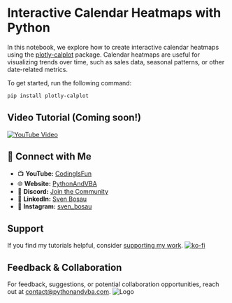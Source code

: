 # Interactive Calendar Heatmaps with Python

In this notebook, we explore how to create interactive calendar heatmaps using the [plotly-calplot](https://github.com/brunorosilva/plotly-calplot) package. Calendar heatmaps are useful for visualizing trends over time, such as sales data, seasonal patterns, or other date-related metrics.

To get started, run the following command:

```bash
pip install plotly-calplot
```


## Video Tutorial (Coming soon!)
[![YouTube Video](https://img.youtube.com/vi/XXX/0.jpg)](https://youtu.be/XXX)


## 🤝 Connect with Me
- 📺 **YouTube:** [CodingIsFun](https://youtube.com/c/CodingIsFun)
- 🌐 **Website:** [PythonAndVBA](https://pythonandvba.com)
- 💬 **Discord:** [Join the Community](https://pythonandvba.com/discord)
- 💼 **LinkedIn:** [Sven Bosau](https://www.linkedin.com/in/sven-bosau/)
- 📸 **Instagram:** [sven_bosau](https://www.instagram.com/sven_bosau/)

## Support 
If you find my tutorials helpful, consider [supporting my work](https://pythonandvba.com/coffee-donation).
[![ko-fi](https://ko-fi.com/img/githubbutton_sm.svg)](https://pythonandvba.com/coffee-donation)

## Feedback & Collaboration
For feedback, suggestions, or potential collaboration opportunities, reach out at contact@pythonandvba.com.
![Logo](https://www.pythonandvba.com/banner-img)
